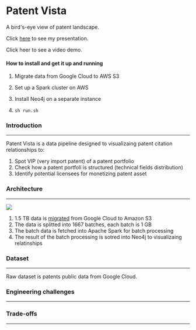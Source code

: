 # Patent Vista

A bird's-eye view of patent landscape.

Click [here](https://docs.google.com/presentation/d/1GYmk3EMiETBooWJDNu6uFWAWcya_pcZEPCu1biHSnyw/edit#slide=id.gc6f73a04f_0_0) to see my presentation.

Click heer to see a video demo.

#### How to install and get it up and running

1. Migrate data from Google Cloud to AWS S3

2. Set up a Spark cluster on AWS

3. Install Neo4j on a separate instance

4. ```
   sh run.sh
   ```

### Introduction

---

Patent Vista is a data pipeline designed to visualizaing patent citation relationships to:

1. Spot VIP (very import patent) of a patent portfolio
2. Check how a patent portfoli is structured (technical fields distribution)
3. Identify potential licensees for monetizing patent asset

### Architecture

---

![](data-pipeline.jpg)

1. 1.5 TB data is [migrated](https://github.com/shao-shuai/birdview-patent-landscape/blob/master/ingestion/README.md) from Google Cloud to Amazon S3
2. The data is splitted into 1667 batches, each batch is 1 GB
3. The batch data is fetched into Apache Spark for batch processing
4. The result of the batch processing is sotred into Neo4j to visualizaing relatinships

### Dataset

---

Raw dataset is patents public data from Google Cloud.

### Engineering challenges

---



### Trade-offs

---

